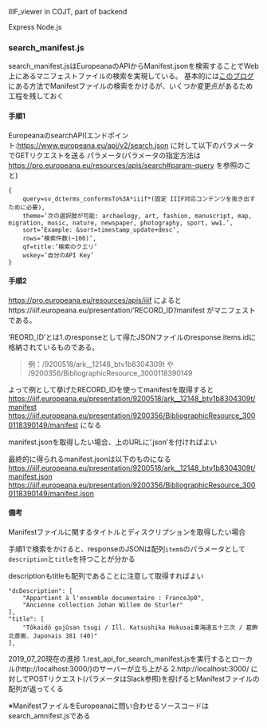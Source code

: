 IIIF_viewer in COJT, part of backend

Express Node.js

### search_manifest.js

search_manifest.jsはEuropeanaのAPIからManifest.jsonを検索することでWeb上にあるマニフェストファイルの検索を実現している。
基本的には[このブログ](http://digitalnagasaki.hatenablog.com/entry/2019/03/04/015114)にある方法でManifestファイルの検索をかけるが、いくつか変更点があるため工程を残しておく

#### 手順1
EuropeanaのsearchAPI(エンドポイント:https://www.europeana.eu/api/v2/search.json に対して以下のパラメータでGETリクエストを送る
パラメータ(パラメータの指定方法は https://pro.europeana.eu/resources/apis/search#param-query を参照のこと)

```
{
    query=sv_dcterms_conformsTo%3A*iiif*(固定 IIIF対応コンテンツを抜き出すために必要),
    theme=’次の選択肢が可能: archaelogy, art, fashion, manuscript, map, migration, music, nature, newspaper, photography, sport, ww1.’,
    sort=’Example: &sort=timestamp_update+desc’,
    rows=’検索件数(~100)’,
    qf=title:’検索のクエリ’
    wskey=’自分のAPI Key’
}
```

#### 手順2
https://pro.europeana.eu/resources/apis/iiif によるとhttps://iiif.europeana.eu/presentation/’RECORD_ID’/manifest がマニフェストである。

’REORD_ID’とは1.のresponseとして得たJSONファイルのresponse.items.idに格納されているものである。

> 例：/9200518/ark__12148_btv1b8304309t や /9200356/BibliographicResource_3000118390149

よって例として挙げたRECORD_IDを使ってmanifestを取得すると
https://iiif.europeana.eu/presentation/9200518/ark__12148_btv1b8304309t/manifest
https://iiif.europeana.eu/presentation/9200356/BibliographicResource_3000118390149/manifest
になる

manifest.jsonを取得したい場合、上のURLに’.json’を付ければよい

最終的に得られるmanifest.jsonは以下のものになる
https://iiif.europeana.eu/presentation/9200518/ark__12148_btv1b8304309t/manifest.json
https://iiif.europeana.eu/presentation/9200356/BibliographicResource_3000118390149/manifest.json

#### 備考
Manifestファイルに関するタイトルとディスクリプションを取得したい場合

手順1で検索をかけると、responseのJSONは配列`item`sのパラメータとして`description`と`title`を持つことが分かる

descriptionもtitleも配列であることに注意して取得すればよい

```
"dcDescription": [
    "Appartient à l'ensemble documentaire : FranceJp0",
    "Ancienne collection Johan Willem de Sturler"
],
"title": [
    "Tôkaidô gojûsan tsugi / Ill. Katsushika Hokusai東海道五十三次 / 葛飾北斎画. Japonais 381 (40)"
],
```

2019_07_20現在の進捗
1.rest_api_for_search_manifest.jsを実行するとローカル(http://localhost:3000/)のサーバーが立ち上がる
2.http://localhost:3000/ に対してPOSTリクエスト(パラメータはSlack参照)を投げるとManifestファイルの配列が返ってくる

※ManifestファイルをEuropeanaに問い合わせるソースコードはsearch_amnifest.jsである